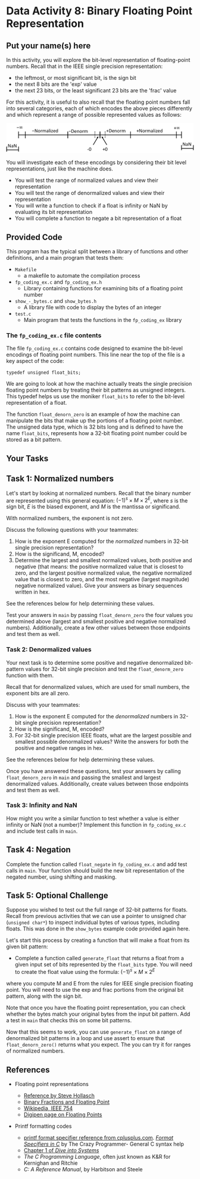 # Data Activity 8: Binary Floating Point Representation
## Put your name(s) here

In this activity, you will explore the bit-level representation of floating-point numbers. Recall that in the IEEE single precision representation:
- the leftmost, or most significant bit, is the sign bit
- the next 8 bits are the 'exp' value
- the next 23 bits, or the least significant 23 bits are the 'frac' value

For this activity, it is useful to also recall that the floating point numbers
fall into several categories, each of which encodes the above pieces differently
and which represent a range of possible represented values as follows:

![Floating Point Numberline](./img/FPRangeLine.jpg)

You will investigate each of these encodings by considering their bit level
representations, just like the machine does.
- You will test the range of normalized values and view their representation
- You will test the range of denormalized values and view their representation
- You will write a function to check if a float is infinity or NaN by evaluating its bit representation
- You will complete a function to negate a bit representation of a float


## Provided Code

This program has the typical split between a library of functions and other definitions, and a main program that tests them:
- `Makefile`
    - a makefile to automate the compilation process
- `fp_coding_ex.c` and `fp_coding_ex.h`
    - Library containing functions for examining bits of a floating point number
- `show_-_bytes.c` and `show_bytes.h`
    - A library file with code to display the bytes of an integer
- `test.c`
    - Main program that tests the functions in the  `fp_coding_ex` library


### The `fp_coding_ex.c` file contents

The file `fp_coding_ex.c` contains code designed to examine the bit-level
encodings of floating point numbers. This line near the top of the file is a key
aspect of the code:

    typedef unsigned float_bits;

We are going to look at how the machine actually treats the single precision
floating point numbers by treating their bit patterns as unsigned integers. This
typedef helps us use the moniker `float_bits` to refer to the bit-level
representation of a float.


The function `float_denorn_zero` is an example of how the
machine can manipulate the bits that make up the portions of a floating point
number. The unsigned data type, which is 32 bits long and is defined to have the
name `float_bits`, represents how a 32-bit floating point number could be stored
as a bit pattern. 

## Your Tasks


## Task 1: Normalized numbers

Let's start by looking at normalized numbers. Recall that the binary number are represented using this general equation: $(-1)^s \times M \times 2^E$, where $s$ is the sign bit, $E$ is the biased exponent, and $M$ is the mantissa or significand.

With normalized numbers, the exponent is not zero.

Discuss the following questions with your teammates:
1. How is the exponent E computed for the *normalized* numbers in 32-bit single precision representation?
2. How is the significand, M, encoded?
3. Determine the largest and smallest normalized values, both positive and
   negative (that means: the positive normalized value that is closest to zero, and the largest positive normalized value, the negative normalized value that is closest to zero, and the most negative (largest magnitude) negative normalized value). Give your answers as binary sequences written in hex.

See the references below for help determining these values.

Test your answers in `main` by passing `float_denorn_zero` the four values you determined above (largest and smallest positive and negative normalized numbers).  Additionally, create a few other values between those endpoints and
test them as well.  

### Task 2: Denormalized values 

Your next task is to determine some positive and negative denormalized
bit-pattern values for 32-bit single precision and test the `float_denorm_zero` function with them.


Recall that for denormalized values, which are used for small numbers, the exponent bits are all zero.  

Discuss with your teammates:
1. How is the exponent E computed for the *denormalized* numbers in 32-bit
   single precision representation?
2. How is the significand, M, encoded?
3. For 32-bit single precision IEEE floats, what are the largest possible and
   smallest possible denormalized values? Write the answers for both the
   positive and negative ranges in hex.

See the references below for help determining these values.

Once you have answered these questions, test your answers by calling `float_denorn_zero` in `main` and passing the smallest and largest denormalized values. Additionally, create values between those endpoints and
test them as well.  

### Task 3: Infinity and NaN 

How might you write a similar function to test whether a value is either
infinity or NaN (not a number)? Implement this function in `fp_coding_ex.c` and include test calls in `main`.

## Task 4: Negation

Complete the function called `float_negate` in `fp_coding_ex.c` and add test calls in `main`. Your function should build the new bit representation of the negated number, using shifting and masking. 

## Task 5: Optional Challenge

Suppose you wished to test out the full range of 32-bit patterns for floats.
Recall from previous activities that we can use a pointer to unsigned char
(`unsigned char*`) to inspect individual bytes of various types, including
floats. This was done in the `show_bytes` example code provided again here.

Let's start this process by creating a function that will make a float from its
given bit pattern:

- Complete a function called `generate_float` that returns a float from a given
input set of bits represented by the `float_bits` type. You will need to create
the float value using the formula: $(-1)^s\times  M \times  2^E$

where you compute M and E from the rules for IEEE single precision floating
point. You will need to use the exp and frac portions from the original bit
pattern, along with the sign bit.

Note that once you have the floating point representation, you can check whether
the bytes match your original bytes from the input bit pattern. Add a test in
`main` that checks this on some bit patterns.

Now that this seems to work, you can use `generate_float` on a range of
denormalized bit patterns in a loop and use assert to ensure that
`float_denorn_zero()` returns what you expect. The you can try it for ranges of
normalized numbers.


## References

- Floating point representations
   - [Reference by Steve Hollasch](http://steve.hollasch.net/cgindex/coding/ieeefloat.html)
   - [Binary Fractions and Floating Point](https://ryanstutorials.net/binary-tutorial/binary-floating-point.php) 
   - [Wikipedia, IEEE 754](https://en.wikipedia.org/wiki/IEEE_754#References)
   - [Digipen page on Floating Points](https://azrael.digipen.edu/~mmead/www/Courses/CS220/IEEE754.html)

- Printf formatting codes
  - [printf format specifier reference from cplusplus.com](http://www.cplusplus.com/reference/cstdio/printf/).
  [_Format Specifiers in C_](https://www.thecrazyprogrammer.com/2016/10/format-specifiers-c.html) by The Crazy Programmer- General C syntax help
  - [Chapter 1 of _Dive into Systems_](https://diveintosystems.org/book/C1-C_intro/index.html)
  - _The C Programming Language_, often just known as K&R for Kernighan and Ritchie
  - _C: A Reference Manual_, by Harbitson and Steele

